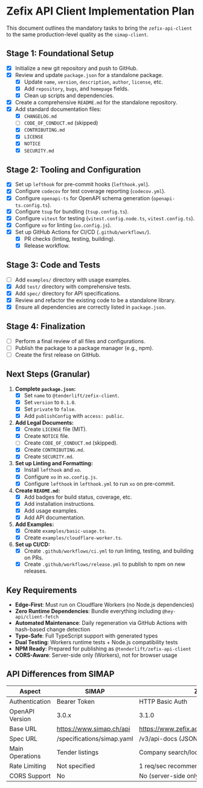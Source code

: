 # Zefix API Client Implementation Plan

This document outlines the mandatory tasks to bring the `zefix-api-client` to the same production-level quality as the `simap-client`.

## Stage 1: Foundational Setup

- [x] Initialize a new git repository and push to GitHub.
- [x] Review and update `package.json` for a standalone package.
  - [x] Update `name`, `version`, `description`, `author`, `license`, etc.
  - [x] Add `repository`, `bugs`, and `homepage` fields.
  - [x] Clean up scripts and dependencies.
- [x] Create a comprehensive `README.md` for the standalone repository.
- [x] Add standard documentation files:
  - [x] `CHANGELOG.md`
  - [ ] `CODE_OF_CONDUCT.md` (skipped)
  - [x] `CONTRIBUTING.md`
  - [x] `LICENSE`
  - [x] `NOTICE`
  - [x] `SECURITY.md`

## Stage 2: Tooling and Configuration

- [x] Set up `lefthook` for pre-commit hooks (`lefthook.yml`).
- [x] Configure `codecov` for test coverage reporting (`codecov.yml`).
- [x] Configure `openapi-ts` for OpenAPI schema generation (`openapi-ts.config.ts`).
- [x] Configure `tsup` for bundling (`tsup.config.ts`).
- [x] Configure `vitest` for testing (`vitest.config.node.ts`, `vitest.config.ts`).
- [x] Configure `xo` for linting (`xo.config.js`).
- [x] Set up GitHub Actions for CI/CD (`.github/workflows/`).
  - [x] PR checks (linting, testing, building).
  - [x] Release workflow.

## Stage 3: Code and Tests

- [ ] Add `examples/` directory with usage examples.
- [x] Add `test/` directory with comprehensive tests.
- [x] Add `spec/` directory for API specifications.
- [x] Review and refactor the existing code to be a standalone library.
- [x] Ensure all dependencies are correctly listed in `package.json`.

## Stage 4: Finalization

- [ ] Perform a final review of all files and configurations.
- [ ] Publish the package to a package manager (e.g., npm).
- [ ] Create the first release on GitHub.

## Next Steps (Granular)

1.  **Complete `package.json`:**
    - [x] Set `name` to `@tenderlift/zefix-client`.
    - [x] Set `version` to `0.1.0`.
    - [x] Set `private` to `false`.
    - [x] Add `publishConfig` with `access: public`.
2.  **Add Legal Documents:**
    - [x] Create `LICENSE` file (MIT).
    - [x] Create `NOTICE` file.
    - [ ] Create `CODE_OF_CONDUCT.md` (skipped).
    - [x] Create `CONTRIBUTING.md`.
    - [x] Create `SECURITY.md`.
3.  **Set up Linting and Formatting:**
    - [x] Install `lefthook` and `xo`.
    - [x] Configure `xo` in `xo.config.js`.
    - [x] Configure `lefthook` in `lefthook.yml` to run `xo` on pre-commit.
4.  **Create `README.md`:**
    - [x] Add badges for build status, coverage, etc.
    - [x] Add installation instructions.
    - [x] Add usage examples.
    - [x] Add API documentation.
5.  **Add Examples:**
    - [x] Create `examples/basic-usage.ts`.
    - [x] Create `examples/cloudflare-worker.ts`.
6.  **Set up CI/CD:**
    - [x] Create `.github/workflows/ci.yml` to run linting, testing, and building on PRs.
    - [x] Create `.github/workflows/release.yml` to publish to npm on new releases.

## Key Requirements

- **Edge-First**: Must run on Cloudflare Workers (no Node.js dependencies)
- **Zero Runtime Dependencies**: Bundle everything including `@hey-api/client-fetch`
- **Automated Maintenance**: Daily regeneration via GitHub Actions with hash-based change detection
- **Type-Safe**: Full TypeScript support with generated types
- **Dual Testing**: Workers runtime tests + Node.js compatibility tests
- **NPM Ready**: Prepared for publishing as `@tenderlift/zefix-api-client`
- **CORS-Aware**: Server-side only (Workers), not for browser usage

## API Differences from SIMAP

| Aspect          | SIMAP                      | ZEFIX                                      |
| --------------- | -------------------------- | ------------------------------------------ |
| Authentication  | Bearer Token               | HTTP Basic Auth                            |
| OpenAPI Version | 3.0.x                      | 3.1.0                                      |
| Base URL        | https://www.simap.ch/api   | https://www.zefix.admin.ch/ZefixPublicREST |
| Spec URL        | /specifications/simap.yaml | /v3/api-docs (JSON)                        |
| Main Operations | Tender listings            | Company search/lookup                      |
| Rate Limiting   | Not specified              | 1 req/sec recommended                      |
| CORS Support    | No                         | No (server-side only)                      |
